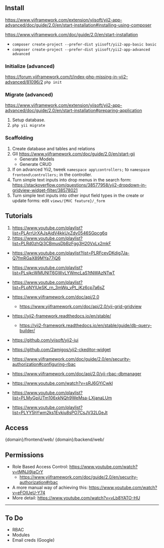 ## Install

https://www.yiiframework.com/extension/yiisoft/yii2-app-advanced/doc/guide/2.0/en/start-installation#installing-using-composer

https://www.yiiframework.com/doc/guide/2.0/en/start-installation
- `composer create-project --prefer-dist yiisoft/yii2-app-basic basic`
- `composer create-project --prefer-dist yiisoft/yii2-app-advanced advanced`

### Initialize (advanced)

https://forum.yiiframework.com/t/index-php-missing-in-yii2-advanced/81096/2
`php init`

### Migrate (advanced)

https://www.yiiframework.com/extension/yiisoft/yii2-app-advanced/doc/guide/2.0/en/start-installation#preparing-application
1. Setup database.
2. `php yii migrate`

### Scaffolding

1. Create database and tables and relations
2. GII https://www.yiiframework.com/doc/guide/2.0/en/start-gii
	- Generate Models
	- Generate CRUD
3. If on advanced Yii2, tweek `namespace app\controllers;` to `namespace frontend\controllers;` in the controller.
4. Turn simple text inputs into drop menus in the search form: https://stackoverflow.com/questions/38577958/yii2-dropdown-in-gridview-widget-filter/38578021
5. Turn simple text inputs into other input field types in the create or update forms: edit `views/{MVC feature}/_form`

## Tutorials

1. https://www.youtube.com/playlist?list=PLArrUrXAJsAidV4kkUxZdv0546SGpcg6q
2. https://www.youtube.com/playlist?list=PLRd0zhQj3CBmusDbBzFgg3H20VxLx2mkF

- https://www.youtube.com/playlist?list=PLRFcevDKdig7Ja-Q7fmRGaX89MYa77jQ6
- https://www.youtube.com/playlist?list=PLsjkcWMUNIT6GWvLYWmcLaS1tNWAzNTwT
- https://www.youtube.com/playlist?list=PLpNYlUeSK_rn_3mWq_vPt_jKz6cp7a6sZ
- https://www.yiiframework.com/doc/api/2.0
	- https://www.yiiframework.com/doc/api/2.0/yii-grid-gridview
- https://yii2-framework.readthedocs.io/en/stable/
	- https://yii2-framework.readthedocs.io/en/stable/guide/db-query-builder/

- https://github.com/yiisoft/yii2-jui
- https://github.com/2amigos/yii2-ckeditor-widget

- https://www.yiiframework.com/doc/guide/2.0/en/security-authorization#configuring-rbac
- https://www.yiiframework.com/doc/api/2.0/yii-rbac-dbmanager

- https://www.youtube.com/watch?v=sRJ6GYiCwkI
- https://www.youtube.com/playlist?list=PLMyGpiUTm106xkNQh9WeMsa-LXjanaLUm
- https://www.youtube.com/playlist?list=PLYY5hYwm2ks1Evkiu8sPO7CsJV32LGeJt

## Access

{domain}/frontend/web/
{domain}/backend/web/

## Permissions

- Role Based Access Control: https://www.youtube.com/watch?v=tMNJi9jaCrY
	- https://www.yiiframework.com/doc/guide/2.0/en/security-authorization#rbac
- A more manual way of achieving this: https://www.youtube.com/watch?v=eFOIUeU-Y74
- More detail: https://www.youtube.com/watch?v=vLb8YATO-HU

---

## To Do

- RBAC
- Modules
- Email creds (Google)
